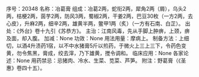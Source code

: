 序号：20348
名称：冶葛膏
组成：冶葛2两，蛇衔2两，犀角2两（屑），乌头2两，桔梗2两，茵芋2两，防风3两，蜀椒2两，干姜2两，巴豆30枚（一方2两，去心皮），升麻2两，细辛2两，雄黄半两，鳖甲1两（炙）（一方有石南、白芷）。
出处：《外台》卷十九引《苏恭方》。
主治：江南风毒，先从手脚上肿痹，上颈，痹及面，却入腹。
加减：None
功效：None
用法用量：摩病上。
制备方法：上细切，以酒4升渍药1宿，以不中水猪膏5斤以煎药，于微火上三上三下，令药色变黄，勿令焦黑，膏成，绞去滓，乃下雄黄，搅令调和。
临床应用：None
各家论述：None
用药禁忌：忌猪肉、冷水、生菜、苋菜、芦笋。
附注：野葛膏（《圣惠》卷四十五）。
